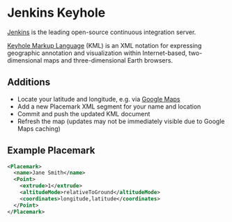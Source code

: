 Jenkins Keyhole
===============

[Jenkins](http:jenkins-ci.org) is the leading open-source continuous integration
server.

[Keyhole Markup Language](http://en.wikipedia.org/wiki/Keyhole_Markup_Language)
(KML) is an XML notation for expressing geographic annotation and visualization
within Internet-based, two-dimensional maps and three-dimensional Earth browsers.


Additions
---------

 * Locate your latitude and longitude, e.g. via
   [Google Maps](http://maps.google.com)
 * Add a new Placemark XML segment for your name
   and location
 * Commit and push the updated KML document
 * Refresh the map (updates may not be immediately
   visible due to Google Maps caching)


Example Placemark
-----------------

```xml
<Placemark>
  <name>Jane Smith</name>
  <Point>
    <extrude>1</extrude>
    <altitudeMode>relativeToGround</altitudeMode>
    <coordinates>longitude,latitude</coordinates>
  </Point>
</Placemark>
```
